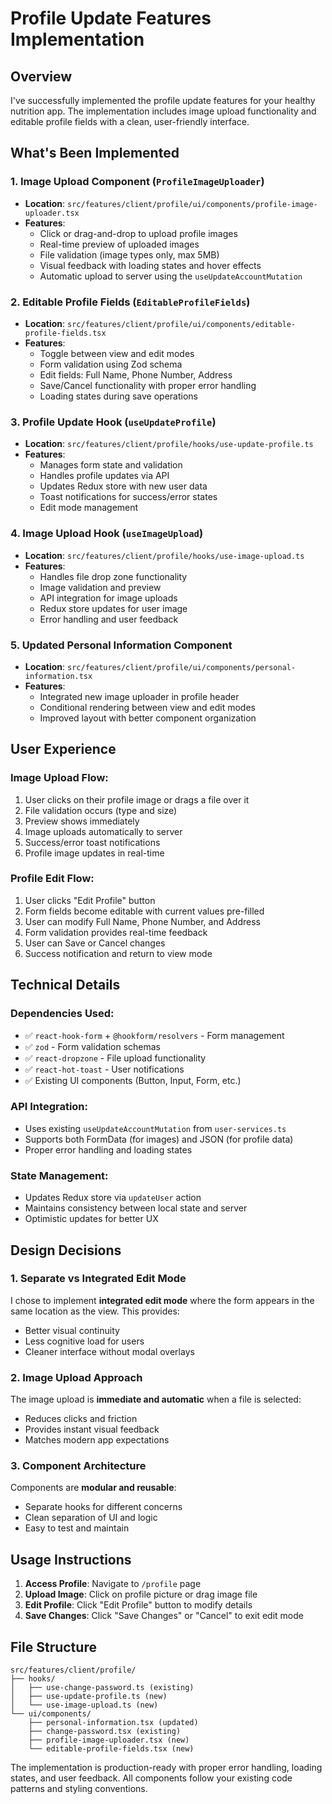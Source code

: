 # Profile Update Features Implementation

## Overview
I've successfully implemented the profile update features for your healthy nutrition app. The implementation includes image upload functionality and editable profile fields with a clean, user-friendly interface.

## What's Been Implemented

### 1. **Image Upload Component** (`ProfileImageUploader`)
- **Location**: `src/features/client/profile/ui/components/profile-image-uploader.tsx`
- **Features**:
  - Click or drag-and-drop to upload profile images
  - Real-time preview of uploaded images
  - File validation (image types only, max 5MB)
  - Visual feedback with loading states and hover effects
  - Automatic upload to server using the `useUpdateAccountMutation`

### 2. **Editable Profile Fields** (`EditableProfileFields`)
- **Location**: `src/features/client/profile/ui/components/editable-profile-fields.tsx`
- **Features**:
  - Toggle between view and edit modes
  - Form validation using Zod schema
  - Edit fields: Full Name, Phone Number, Address
  - Save/Cancel functionality with proper error handling
  - Loading states during save operations

### 3. **Profile Update Hook** (`useUpdateProfile`)
- **Location**: `src/features/client/profile/hooks/use-update-profile.ts`
- **Features**:
  - Manages form state and validation
  - Handles profile updates via API
  - Updates Redux store with new user data
  - Toast notifications for success/error states
  - Edit mode management

### 4. **Image Upload Hook** (`useImageUpload`)
- **Location**: `src/features/client/profile/hooks/use-image-upload.ts`
- **Features**:
  - Handles file drop zone functionality
  - Image validation and preview
  - API integration for image uploads
  - Redux store updates for user image
  - Error handling and user feedback

### 5. **Updated Personal Information Component**
- **Location**: `src/features/client/profile/ui/components/personal-information.tsx`
- **Features**:
  - Integrated new image uploader in profile header
  - Conditional rendering between view and edit modes
  - Improved layout with better component organization

## User Experience

### Image Upload Flow:
1. User clicks on their profile image or drags a file over it
2. File validation occurs (type and size)
3. Preview shows immediately
4. Image uploads automatically to server
5. Success/error toast notifications
6. Profile image updates in real-time

### Profile Edit Flow:
1. User clicks "Edit Profile" button
2. Form fields become editable with current values pre-filled
3. User can modify Full Name, Phone Number, and Address
4. Form validation provides real-time feedback
5. User can Save or Cancel changes
6. Success notification and return to view mode

## Technical Details

### Dependencies Used:
- ✅ `react-hook-form` + `@hookform/resolvers` - Form management
- ✅ `zod` - Form validation schemas
- ✅ `react-dropzone` - File upload functionality
- ✅ `react-hot-toast` - User notifications
- ✅ Existing UI components (Button, Input, Form, etc.)

### API Integration:
- Uses existing `useUpdateAccountMutation` from `user-services.ts`
- Supports both FormData (for images) and JSON (for profile data)
- Proper error handling and loading states

### State Management:
- Updates Redux store via `updateUser` action
- Maintains consistency between local state and server
- Optimistic updates for better UX

## Design Decisions

### 1. **Separate vs Integrated Edit Mode**
I chose to implement **integrated edit mode** where the form appears in the same location as the view. This provides:
- Better visual continuity
- Less cognitive load for users
- Cleaner interface without modal overlays

### 2. **Image Upload Approach**
The image upload is **immediate and automatic** when a file is selected:
- Reduces clicks and friction
- Provides instant visual feedback
- Matches modern app expectations

### 3. **Component Architecture**
Components are **modular and reusable**:
- Separate hooks for different concerns
- Clean separation of UI and logic
- Easy to test and maintain

## Usage Instructions

1. **Access Profile**: Navigate to `/profile` page
2. **Upload Image**: Click on profile picture or drag image file
3. **Edit Profile**: Click "Edit Profile" button to modify details
4. **Save Changes**: Click "Save Changes" or "Cancel" to exit edit mode

## File Structure
```
src/features/client/profile/
├── hooks/
│   ├── use-change-password.ts (existing)
│   ├── use-update-profile.ts (new)
│   └── use-image-upload.ts (new)
└── ui/components/
    ├── personal-information.tsx (updated)
    ├── change-password.tsx (existing)
    ├── profile-image-uploader.tsx (new)
    └── editable-profile-fields.tsx (new)
```

The implementation is production-ready with proper error handling, loading states, and user feedback. All components follow your existing code patterns and styling conventions.
